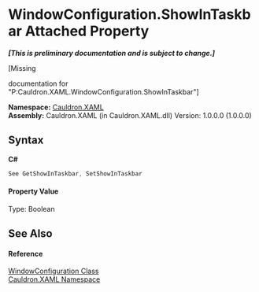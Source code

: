 # WindowConfiguration.ShowInTaskbar Attached Property
 _**\[This is preliminary documentation and is subject to change.\]**_

\[Missing <summary> documentation for "P:Cauldron.XAML.WindowConfiguration.ShowInTaskbar"\]

**Namespace:**&nbsp;<a href="N_Cauldron_XAML">Cauldron.XAML</a><br />**Assembly:**&nbsp;Cauldron.XAML (in Cauldron.XAML.dll) Version: 1.0.0.0 (1.0.0.0)

## Syntax

**C#**<br />
``` C#
See GetShowInTaskbar, SetShowInTaskbar
```


#### Property Value
Type: Boolean

## See Also


#### Reference
<a href="T_Cauldron_XAML_WindowConfiguration">WindowConfiguration Class</a><br /><a href="N_Cauldron_XAML">Cauldron.XAML Namespace</a><br />